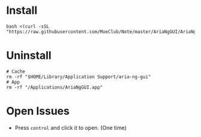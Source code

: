 # Install
```
bash <(curl -sSL "https://raw.githubusercontent.com/MoeClub/Note/master/AriaNgGUI/AriaNgGUI.sh")
```

# Uninstall
```
# Cache
rm -rf "$HOME/Library/Application Support/aria-ng-gui"
# App
rm -rf "/Applications/AriaNgGUI.app"
```

# Open Issues
- Press `control` and click it to open. (One time)

